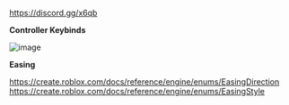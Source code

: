 https://discord.gg/x6qb


**Controller Keybinds**


![image](https://github.com/user-attachments/assets/eeb85962-a84a-4114-b5fe-b43f50544224)

**Easing**


https://create.roblox.com/docs/reference/engine/enums/EasingDirection
https://create.roblox.com/docs/reference/engine/enums/EasingStyle
